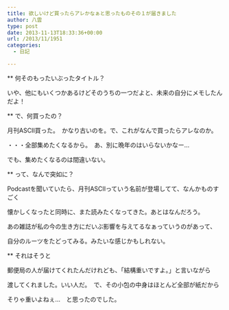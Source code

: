 ```yaml
---
title: 欲しいけど買ったらアレかなぁと思ったものその１が届きました
author: 八雲
type: post
date: 2013-11-13T18:33:36+00:00
url: /2013/11/1951
categories:
  - 日記

---
```

** 何そのもったいぶったタイトル？
  
いや、他にもいくつかあるけどそのうちの一つだよと、未来の自分にメモしたんだよ！

** で、何買ったの？
  
月刊ASCII買った。　かなり古いのを。で、これがなんで買ったらアレなのか。
  
・・・全部集めたくなるから。　あ、別に晩年のはいらないかなー…
  
でも、集めたくなるのは間違いない。

** って、なんで突如に？
  
Podcastを聞いていたら、月刊ASCIIっていう名前が登場してて、なんかものすごく
  
懐かしくなったと同時に、また読みたくなってきた。あとはなんだろう。
  
あの雑誌が私の今の生き方にだいぶ影響を与えてるなぁっていうのがあって、
  
自分のルーツをたどってみる。みたいな感じかもしれない。

** それはそうと
  
郵便局の人が届けてくれたんだけれども、「結構重いですよ。」と言いながら
  
渡してくれました。いい人だ。　で、その小包の中身はほとんど全部が紙だから
  
そりゃ重いよねぇ…　と思ったのでした。
